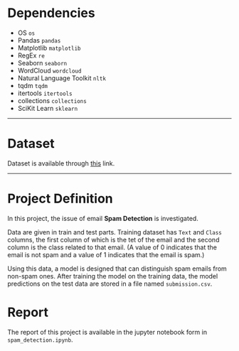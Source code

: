 # Dependencies

- OS `os`
- Pandas `pandas`
- Matplotlib `matplotlib`
- RegEx `re`
- Seaborn `seaborn`
- WordCloud `wordcloud`
- Natural Language Toolkit `nltk`
- tqdm `tqdm`
- itertools `itertools`
- collections `collections`
- SciKit Learn `sklearn`

---

# Dataset

Dataset is available through [this](https://quera.org/problemset/assignments/4367/download_problem_initial_project/83361/) link.

---

# Project Definition

In this project, the issue of email **Spam Detection** is investigated. 

Data are given in train and test parts. Training dataset has `Text` and `Class` columns, the first column of which is the tet of the email and the second column is the class related to that email. (A value of 0 indicates that the email is not spam and a value of 1 indicates that the email is spam.)

Using this data, a model is designed that can distinguish spam emails from non-spam ones. After training the model on the training data, the model predictions on the test data are stored in a file named `submission.csv`.

# Report

The report of this project is available in the jupyter notebook form in `spam_detection.ipynb`.

